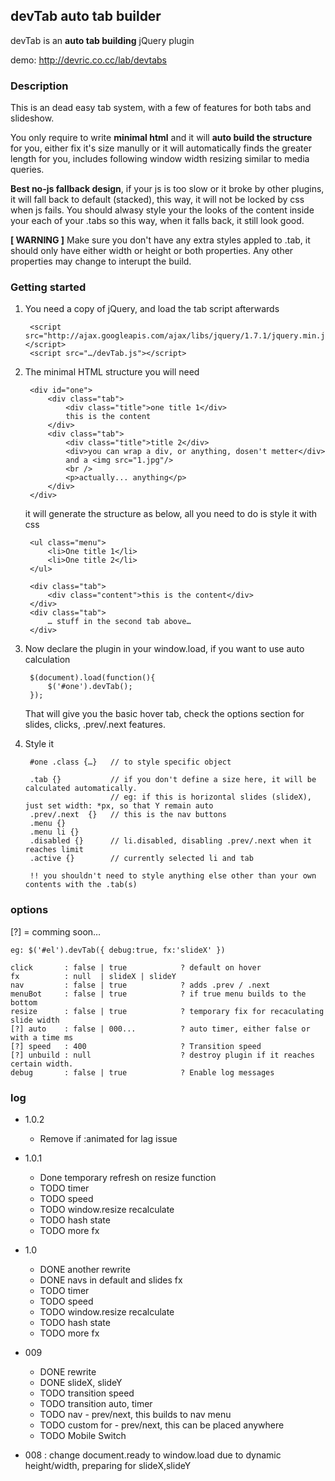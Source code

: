 devTab auto tab builder
----------------------------
devTab is an **auto tab building** jQuery plugin

demo: http://devric.co.cc/lab/devtabs

### Description
This is an dead easy tab system, with a few of features for both tabs and slideshow. 

You only require to write **minimal html** and it will **auto build the structure** for you, either fix it's size manully or it will automatically finds the greater length for you, includes following window width resizing similar to media queries.

**Best no-js fallback design**, if your js is too slow or it broke by other plugins, it will fall back to default (stacked), this way, it will not be locked by css when js fails. You should alwasy style your the looks of the content inside your each of your .tabs so this way, when it falls back, it still look good. 

**[ WARNING ]** Make sure you don't have any extra styles appled to .tab, it should only have either width or height or both properties. Any other properties may change to interupt the build.

### Getting started
1. You need a copy of jQuery, and load the tab script afterwards

        <script src="http://ajax.googleapis.com/ajax/libs/jquery/1.7.1/jquery.min.js"></script>
        <script src="…/devTab.js"></script>
   
    
2. The minimal HTML structure you will need

        <div id="one">
            <div class="tab">
                <div class="title">one title 1</div>
                this is the content
            </div>
            <div class="tab">
                <div class="title">title 2</div>
                <div>you can wrap a div, or anything, dosen't metter</div>
                and a <img src="1.jpg"/>
                <br />
                <p>actually... anything</p>
            </div>
        </div>

    it will generate the structure as below, all you need to do is style it with css

    <div id="one">
        
        <ul class="menu">
            <li>One title 1</li>
            <li>One title 2</li>
        </ul>

        <div class="tab">
            <div class="content">this is the content</div>
        </div>
        <div class="tab">
            … stuff in the second tab above…
        </div>
    </div>
    
3. Now declare the plugin in your window.load, if you want to use auto calculation

        $(document).load(function(){
    	    $('#one').devTab();
        });
    
   That will give you the basic hover tab, check the options section for slides, clicks, .prev/.next features.
   
4. Style it

        #one .class {…}   // to style specific object

        .tab {}           // if you don't define a size here, it will be calculated automatically.
         				  // eg: if this is horizontal slides (slideX), just set width: *px, so that Y remain auto
        .prev/.next  {}	  // this is the nav buttons
        .menu {}
        .menu li {}      
        .disabled {}      // li.disabled, disabling .prev/.next when it reaches limit  
        .active {}        // currently selected li and tab
        
        !! you shouldn't need to style anything else other than your own contents with the .tab(s)



### options

[?] = comming soon…

	eg: $('#el').devTab({ debug:true, fx:'slideX' })
	
    click       : false | true            ? default on hover
    fx          : null  | slideX | slideY
    nav         : false | true			  ? adds .prev / .next
    menuBot     : false | true            ? if true menu builds to the bottom
    resize      : false | true            ? temporary fix for recaculating slide width
    [?] auto    : false | 000...          ? auto timer, either false or with a time ms
    [?] speed   : 400                     ? Transition speed
    [?] unbuild : null                    ? destroy plugin if it reaches certain width. 
    debug       : false | true            ? Enable log messages



### log
- 1.0.2 
	* Remove if :animated for lag issue
- 1.0.1
    * Done temporary refresh on resize function
	* TODO timer
	* TODO speed
	* TODO window.resize recalculate
	* TODO hash state
	* TODO more fx

- 1.0
	* DONE another rewrite
	* DONE navs in default and slides fx
	* TODO timer
	* TODO speed
	* TODO window.resize recalculate
	* TODO hash state
	* TODO more fx

- 009
    * DONE rewrite
    * DONE slideX, slideY
    * TODO transition speed
    * TODO transition auto, timer
    * TODO nav - prev/next, this builds to nav menu
    * TODO custom for - prev/next, this can be placed anywhere
    * TODO Mobile Switch

- 008 : change document.ready to window.load due to dynamic height/width, preparing for slideX,slideY
